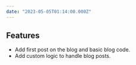 ```yaml
---
date: "2023-05-05T01:14:00.000Z"
---
```


## Features

- Add first post on the blog and basic blog code.
- Add custom logic to handle blog posts.
